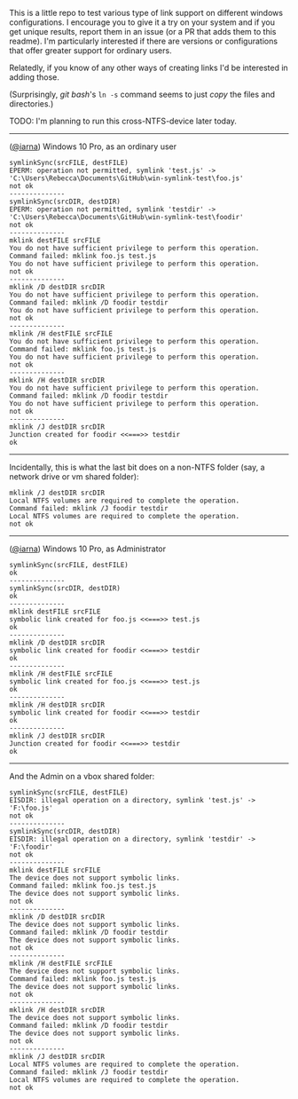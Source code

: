 This is a little repo to test various type of link support on different windows configurations. I encourage you to give it a try on your system and if you get unique results, report them in an issue (or a PR that adds them to this readme). I'm particularly interested if there are versions or configurations that offer greater support for ordinary users.

Relatedly, if you know of any other ways of creating links I'd be interested in adding those.

(Surprisingly, *git bash*'s `ln -s` command seems to just *copy* the files and directories.)

TODO: I'm planning to run this cross-NTFS-device later today.

----

([@iarna](https://github.com/iarna)) Windows 10 Pro, as an ordinary user

```
symlinkSync(srcFILE, destFILE)
EPERM: operation not permitted, symlink 'test.js' -> 'C:\Users\Rebecca\Documents\GitHub\win-symlink-test\foo.js'
not ok
--------------
symlinkSync(srcDIR, destDIR)
EPERM: operation not permitted, symlink 'testdir' -> 'C:\Users\Rebecca\Documents\GitHub\win-symlink-test\foodir'
not ok
--------------
mklink destFILE srcFILE
You do not have sufficient privilege to perform this operation.
Command failed: mklink foo.js test.js
You do not have sufficient privilege to perform this operation.
not ok
--------------
mklink /D destDIR srcDIR
You do not have sufficient privilege to perform this operation.
Command failed: mklink /D foodir testdir
You do not have sufficient privilege to perform this operation.
not ok
--------------
mklink /H destFILE srcFILE
You do not have sufficient privilege to perform this operation.
Command failed: mklink foo.js test.js
You do not have sufficient privilege to perform this operation.
not ok
--------------
mklink /H destDIR srcDIR
You do not have sufficient privilege to perform this operation.
Command failed: mklink /D foodir testdir
You do not have sufficient privilege to perform this operation.
not ok
--------------
mklink /J destDIR srcDIR
Junction created for foodir <<===>> testdir
ok
```

---

Incidentally, this is what the last bit does on a non-NTFS folder (say, a
network drive or vm shared folder):

```
mklink /J destDIR srcDIR
Local NTFS volumes are required to complete the operation.
Command failed: mklink /J foodir testdir
Local NTFS volumes are required to complete the operation.
not ok
```

----

([@iarna](https://github.com/iarna)) Windows 10 Pro, as Administrator

```
symlinkSync(srcFILE, destFILE)
ok
--------------
symlinkSync(srcDIR, destDIR)
ok
--------------
mklink destFILE srcFILE
symbolic link created for foo.js <<===>> test.js
ok
--------------
mklink /D destDIR srcDIR
symbolic link created for foodir <<===>> testdir
ok
--------------
mklink /H destFILE srcFILE
symbolic link created for foo.js <<===>> test.js
ok
--------------
mklink /H destDIR srcDIR
symbolic link created for foodir <<===>> testdir
ok
--------------
mklink /J destDIR srcDIR
Junction created for foodir <<===>> testdir
ok
```

----

And the Admin on a vbox shared folder:

```
symlinkSync(srcFILE, destFILE)
EISDIR: illegal operation on a directory, symlink 'test.js' -> 'F:\foo.js'
not ok
--------------
symlinkSync(srcDIR, destDIR)
EISDIR: illegal operation on a directory, symlink 'testdir' -> 'F:\foodir'
not ok
--------------
mklink destFILE srcFILE
The device does not support symbolic links.
Command failed: mklink foo.js test.js
The device does not support symbolic links.
not ok
--------------
mklink /D destDIR srcDIR
The device does not support symbolic links.
Command failed: mklink /D foodir testdir
The device does not support symbolic links.
not ok
--------------
mklink /H destFILE srcFILE
The device does not support symbolic links.
Command failed: mklink foo.js test.js
The device does not support symbolic links.
not ok
--------------
mklink /H destDIR srcDIR
The device does not support symbolic links.
Command failed: mklink /D foodir testdir
The device does not support symbolic links.
not ok
--------------
mklink /J destDIR srcDIR
Local NTFS volumes are required to complete the operation.
Command failed: mklink /J foodir testdir
Local NTFS volumes are required to complete the operation.
not ok
```
